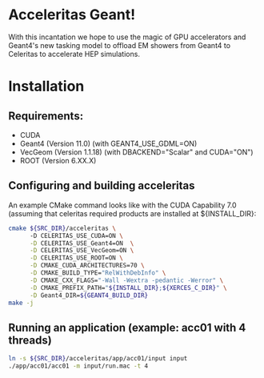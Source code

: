 # Acceleritas Geant!

With this incantation we hope to use the magic of GPU accelerators and Geant4's
new tasking model to offload EM showers from Geant4 to Celeritas to accelerate
HEP simulations.

# Installation

## Requirements:

- CUDA
- Geant4 (Version 11.0) (with GEANT4_USE_GDML=ON)
- VecGeom (Version 1.1.18) (with DBACKEND="Scalar" and CUDA="ON")
- ROOT (Version 6.XX.X)

## Configuring and building acceleritas 

An example CMake command looks like with the CUDA Capability 7.0
(assuming that celeritas required products are installed at ${INSTALL_DIR}:
```sh
cmake ${SRC_DIR}/acceleritas \ 
      -D CELERITAS_USE_CUDA=ON \
      -D CELERITAS_USE_Geant4=ON  \
      -D CELERITAS_USE_VecGeom=ON \
      -D CELERITAS_USE_ROOT=ON \
      -D CMAKE_CUDA_ARCHITECTURES=70 \
      -D CMAKE_BUILD_TYPE="RelWithDebInfo" \
      -D CMAKE_CXX_FLAGS="-Wall -Wextra -pedantic -Werror" \
      -D CMAKE_PREFIX_PATH="${INSTALL_DIR};${XERCES_C_DIR}" \
      -D Geant4_DIR=${GEANT4_BUILD_DIR}
make -j
```

## Running an application (example: acc01 with 4 threads)
```sh
ln -s ${SRC_DIR}/acceleritas/app/acc01/input input
./app/acc01/acc01 -m input/run.mac -t 4
```

